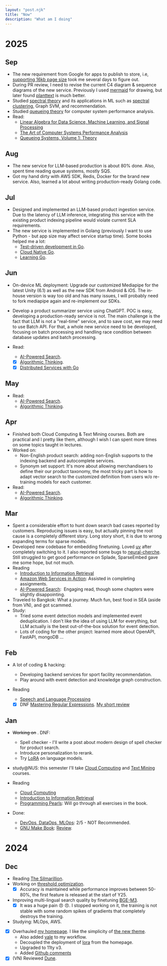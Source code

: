 ```yaml
---
layout: "post.njk"
title: "Now"
description: "What am I doing"
---
```


# 2025

## Sep

- The new requirement from Google for apps to publish to store, i.e, [supporting 16kb page size](https://developer.android.com/guide/practices/page-sizes) took me several days to figure out.
- During PR review, I need to revise the current C4 diagram & sequence diagrams of the new service. Previously I used [mermaid](https://mermaid.js.org) for drawing, but later found [planttext](https://www.planttext.com) is much better.
- Studied [spectral theory](https://en.wikipedia.org/wiki/Spectral_theory) and its applications in ML such as [spectral clustering](https://en.wikipedia.org/wiki/Spectral_clustering), Graph SVM, and recommendation.
- Studied [queueing theory](https://en.wikipedia.org/wiki/Queueing_theory) for computer system performance analysis.
- Read:
  - [Linear Algebra for Data Science, Machine Learning, and Signal Processing](https://www.goodreads.com/book/show/201643974-linear-algebra-for-data-science-machine-learning-and-signal-processing)
  - [The Art of Computer Systems Performance Analysis](https://www.goodreads.com/book/show/430782.The_Art_of_Computer_Systems_Performance_Analysis?ref=nav_sb_ss_1_31)
  - [Queueing Systems, Volume 1: Theory](https://www.goodreads.com/book/show/2298875.Queueing_Systems_Volume_1?ref=nav_sb_ss_2_15)

## Aug

- The new service for LLM-based production is about 80% done. Also, spent time reading queue systems, mostly SQS.
- Got my hand dirty with AWS SDK, Redis, Docker for the brand new service. Also, learned a lot about writing production-ready Golang code.

## Jul

- Designed and implemented an LLM-based product ingestion service. Due to the latency of LLM inference, integrating this service with the existing product indexing pipeline would violate current SLA requirements.
- The new service is implemented in Golang (previously I want to use Python - but app size may affect service startup time). Some books helped me a lot:
    - [Test-driven development in Go](https://www.goodreads.com/book/show/121382396-test-driven-development-in-go).
    - [Cloud Native Go](https://www.goodreads.com/book/show/55767844-cloud-native-go).
    - [Learning Go](https://www.goodreads.com/book/show/55841848-learning-go).

## Jun

- On-device ML deployment: Upgrade our customized Mediapipe for the latest Unity (6.1) as well as the new SDK from Android & iOS. The in-house version is way too old and has many issues, I will probably need to fork mediapipe again and re-implement our SDKs.

- Develop a product summarizer service using ChatGPT. POC is easy, developing a production-ready service is not. The main challenge is the fact that LLM is not a "real-time" service, and to save cost, we may need to use Batch API. For that, a whole new service need to be developed, focusing on batch processing and handling race condition between database updates and batch processing.

- Read:
  - [AI-Powered Search](https://www.goodreads.com/book/show/223393598-ai-powered-search).
  - [x] [Algorithmic Thinking](https://www.amazon.com/Algorithmic-Thinking-2nd-Problem-Based-Introduction).
  - [x] [Distributed Services with Go](https://www.goodreads.com/review/show/5620033205)

## May

- Read:
  - [AI-Powered Search](https://www.goodreads.com/book/show/223393598-ai-powered-search).
  - [Algorithmic Thinking](https://www.amazon.com/Algorithmic-Thinking-2nd-Problem-Based-Introduction).

## Apr

- Finished both Cloud Computing & Text Mining courses. Both are practical and I pretty like them, although I wish I can spent more times on some topics taught in lectures.
- Worked on:
  - Non-English product search: adding non-English supports to the indexing backend and autocomplete services.
  - Synonym set support: It's more about allowing merchandisers to define their our product taxonomy, the most tricky part is how to adapt vector search to the customized definition from users w/o re-training models for each customer.
- Read:
  - [AI-Powered Search](https://www.goodreads.com/book/show/223393598-ai-powered-search).
  - [Algorithmic Thinking](https://www.amazon.com/Algorithmic-Thinking-2nd-Problem-Based-Introduction).

## Mar

- Spent a considerable effort to hunt down search bad cases reported by customers. Reproducing issues is easy, but actually pinning the root cause is a completely different story. Long story short, it is due to wrong expanding terms for sparse models.
- Developed new codebase for embedding finetuning. Loved [uv](https://github.com/astral-sh/uv) after completely switching to it. I also reported some bugs to [neural-cherche](https://github.com/raphaelsty/neural-cherche/issues?q=is%3Aissue%20state%3Aopen%20author%3Adangkhoasdc). Still struggled to get good performance on Splade, SparseEmbed gave me some hope, but not much.
- Reading
  - [Introduction to Information Retrieval](https://nlp.stanford.edu/IR-book/information-retrieval-book.html)
  - [Amazon Web Services in Action](https://www.goodreads.com/book/show/60828856-amazon-web-services-in-action-third-edition): Assisted in completing assignments.
  - [AI-Powered Search](https://www.goodreads.com/book/show/223393598-ai-powered-search):  Engaging read, though some chapters were slightly disappointing.
- Traveled to Bangkok: What a journey. Much fun, best food in SEA (aside from VN), and got scammed.
- Study:
  - Tried some event detection models and implemented event deduplication. I don't like the idea of using LLM for everything, but LLM actually is the best out-of-the-box solution for event detection.
  - Lots of coding for the other project: learned more about OpenAPI, FastAPI, mongoDB …

## Feb

- A lot of coding & hacking:
  - Developing backend services for sport facility recommendation.
  - Play around with event detection and knowledge graph construction.

- Reading
  - [Speech and Language Processing](https://web.stanford.edu/~jurafsky/slp3/)
  - [x] DNF [Mastering Regular Expressions](https://www.goodreads.com/book/show/583628.Mastering_Regular_Expressions?ac=1&from_search=true&qid=8SA0b4fk0c&rank=1). [My short review](https://www.goodreads.com/review/show/4888412307)

## Jan

- ~~Working on~~ . DNF:
  - Spell checker - I'll write a post about modern design of spell checker for product search.
  - Introduce personalization to rerank.
  - Try [LoRA](https://huggingface.co/docs/peft/main/en/conceptual_guides/lora) on language models.

- study@NUS: this semester I'll take [Cloud Computing](https://nusmods.com/courses/CS5224/cloud-computing) and [Text Mining](https://nusmods.com/courses/CS5246/text-mining) courses.

- Reading
  - [Cloud Computing](https://www.goodreads.com/book/show/17133059-cloud-computing)
  - [Introduction to Information Retrieval](https://nlp.stanford.edu/IR-book/information-retrieval-book.html)
  - [Programming Pearls](https://www.goodreads.com/book/show/52084.Programming_Pearls): Will go through all exercises in the book.

- Done:
  - [DevOps, DataOps, MLOps](https://www.coursera.org/learn/devops-dataops-mlops-duke): 2/5 - NOT Recommended.
  - [GNU Make Book](https://nostarch.com/gnumake): [Review](https://www.goodreads.com/review/show/3546681067).

# 2024

## Dec

- Reading [The Silmarillion](https://en.wikipedia.org/wiki/The_Silmarillion).
- Working on [threshold optimization](/posts/adaptive_threshold).
  - [x] Accuracy is maintained while performance improves between 50-80%, the first feature is released at the start of Y25.
- Improving multi-lingual search quality by finetuning [BGE-M3](https://huggingface.co/BAAI/bge-m3).
  - [x] It was a huge pain :angry: :angry:. I stopped working on it, the training is not stable with some random spikes of gradients that completely destroys the training.
- Studying: MLOps, AWS.
- [x] Overhauled [my homepage](http://ltdk.me). I like the simplicity of [the new theme](https://github.com/CondensedMilk7/eleventy-academic-template).
  - Also added [vale](https://vale.sh/) to my workflow.
  - Decoupled the deployment of [lora](https://ltdk-lora.netlify.app/) from the homepage.
  - Upgraded to 11ty v3.
  - Added [Github comments](https://utteranc.es)
- [x] (VN) Reviewed [Dune](https://www.youtube.com/shorts/JWC_Tpqe9eE).
